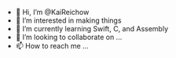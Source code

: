 - 👋 Hi, I’m @KaiReichow
- 👀 I’m interested in making things
- 🌱 I’m currently learning Swift, C, and Assembly
- 💞️ I’m looking to collaborate on ...
- 📫 How to reach me ...

<!---
KaiReichow/KaiReichow is a ✨ special ✨ repository because its `README.md` (this file) appears on your GitHub profile.
You can click the Preview link to take a look at your changes.
--->
